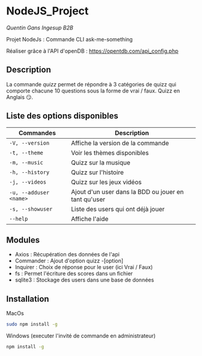 # NodeJS_Project

_Quentin Gans Ingesup B2B_

Projet NodeJs : Commande CLI ask-me-something

Réaliser grâce à l'API d'openDB : https://opentdb.com/api_config.php

## Description

La commande _quizz_ permet de répondre à 3 catégories de quizz qui comporte chacune 10 questions sous la forme de vrai / faux.
Quizz en Anglais 😏.

## Liste des options disponibles

| Commandes                      | Description|
| ---                            | ---|
| `-V, --version`                | Affiche la version de la commande|
| `-t, --theme`                  | Voir les thèmes disponibles|
| `-m, --music`                  | Quizz sur la musique|
| `-h, --history`                | Quizz sur l'histoire|
| `-j, --videos`                 | Quizz sur les jeux vidéos|
| `-u, --adduser <name>`         | Ajout d'un user dans la BDD ou jouer en tant qu'user|
| `-s, --showuser`               | Liste des users qui ont déjà jouer|
| `--help`                       | Affiche l'aide|

## Modules 

- Axios : Récupération des données de l'api
- Commander : Ajout d'option quizz -[option]
- Inquirer :  Choix de réponse pour le user (ici Vrai / Faux)
- fs : Permet l'écriture des scores dans un fichier
- sqlite3 : Stockage des users dans une base de données

## Installation 

MacOs
```sh
sudo npm install -g
```
Windows (executer l'invité de commande en administrateur)
```sh
npm install -g
```
